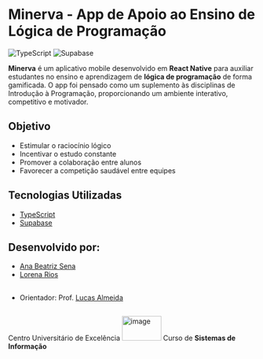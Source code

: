 # Minerva - App de Apoio ao Ensino de Lógica de Programação
 ![TypeScript](https://img.shields.io/badge/typescript-%23007ACC.svg?style=for-the-badge&logo=typescript&logoColor=white) ![Supabase](https://img.shields.io/badge/Supabase-3ECF8E?style=for-the-badge&logo=supabase&logoColor=white)

**Minerva** é um aplicativo mobile desenvolvido em **React Native** para auxiliar estudantes no ensino e aprendizagem de **lógica de programação** de forma gamificada.
O app foi pensado como um suplemento às disciplinas de Introdução à Programação, proporcionando um ambiente interativo, competitivo e motivador.

## Objetivo
- Estimular o raciocínio lógico
- Incentivar o estudo constante
- Promover a colaboração entre alunos
- Favorecer a competição saudável entre equipes

## Tecnologias Utilizadas
- [TypeScript](https://www.typescriptlang.org/)
- [Supabase](https://supabase.com/)

## Desenvolvido por:
- [Ana Beatriz Sena](https://github.com/anabeazs)
- [Lorena Rios](https://github.com/Lorena-Rios)
  
##
- Orientador: Prof. [Lucas Almeida](https://github.com/lasilva)
##
Centro Universitário de Excelência <img width="80" height="50" alt="image" src="https://github.com/user-attachments/assets/e96964c7-216e-4d68-bdec-4fb1305cb8e5"/>
Curso de **Sistemas de Informação**
